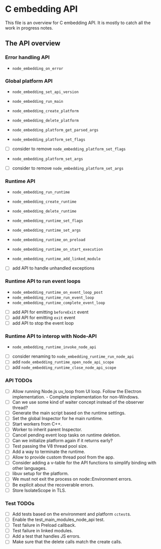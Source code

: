 # C embedding API

This file is an overview for C embedding API.
It is mostly to catch all the work in progress notes.

## The API overview 

### Error handling API
- `node_embedding_on_error`

### Global platform API
- `node_embedding_set_api_version`

- `node_embedding_run_main`
- `node_embedding_create_platform`
- `node_embedding_delete_platform`
- `node_embedding_platform_get_parsed_args`

- `node_embedding_platform_set_flags`
- [ ] consider to remove `node_embedding_platform_set_flags`
- `node_embedding_platform_set_args`
- [ ] consider to remove `node_embedding_platform_set_args`

### Runtime API
- `node_embedding_run_runtime`
- `node_embedding_create_runtime`
- `node_embedding_delete_runtime`

- `node_embedding_runtime_set_flags`
- `node_embedding_runtime_set_args`
- `node_embedding_runtime_on_preload`
- `node_embedding_runtime_on_start_execution`
- `node_embedding_runtime_add_linked_module`
- [ ] add API to handle unhandled exceptions

### Runtime API to run event loops
- `node_embedding_runtime_on_event_loop_post`
- `node_embedding_runtime_run_event_loop`
- `node_embedding_runtime_complete_event_loop`
- [ ] add API for emitting `beforeExit` event
- [ ] add API for emitting `exit` event
- [ ] add API to stop the event loop

### Runtime API to interop with Node-API
- `node_embedding_runtime_invoke_node_api`
- [ ] consider renaming to `node_embedding_runtime_run_node_api`
- [ ] add `node_embedding_runtime_open_node_api_scope`
- [ ] add `node_embedding_runtime_close_node_api_scope`

### API TODOs

- [ ] Allow running Node.js uv_loop from UI loop. Follow the Electron
      implementation. - Complete implementation for non-Windows.
- [ ] Can we use some kind of waiter concept instead of the
      observer thread?
- [ ] Generate the main script based on the runtime settings.
- [ ] Set the global Inspector for he main runtime.
- [ ] Start workers from C++.
- [ ] Worker to inherit parent Inspector.
- [ ] Cancel pending event loop tasks on runtime deletion.
- [ ] Can we initialize platform again if it returns early?
- [ ] Test passing the V8 thread pool size.
- [ ] Add a way to terminate the runtime.
- [ ] Allow to provide custom thread pool from the app.
- [ ] Consider adding a v-table for the API functions to simplify
      binding with other languages.
- [ ] libuv setup for the platform.
- [ ] We must not exit the process on node::Environment errors.
- [ ] Be explicit about the recoverable errors.
- [ ] Store IsolateScope in TLS.

### Test TODOs

- [ ] Add tests based on the environment and platform `cctest`s.
- [ ] Enable the test_main_modules_node_api test.
- [ ] Test failure in Preload callback.
- [ ] Test failure in linked modules.
- [ ] Add a test that handles JS errors.
- [ ] Make sure that the delete calls match the create calls.
